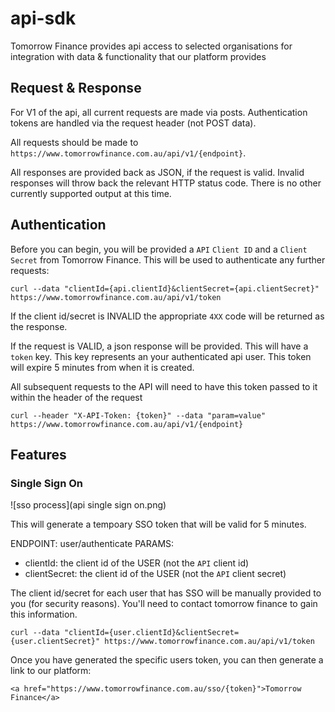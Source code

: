 # api-sdk

Tomorrow Finance provides api access to selected organisations for integration with data & functionality that our platform provides

## Request & Response

For V1 of the api, all current requests are made via posts. Authentication tokens are handled via the request header (not POST data).

All requests should be made to `https://www.tomorrowfinance.com.au/api/v1/{endpoint}`.

All responses are provided back as JSON, if the request is valid. Invalid responses will throw back the relevant HTTP status code.
There is no other currently supported output at this time.

## Authentication

Before you can begin, you will be provided a `API` `Client ID` and a `Client Secret` from Tomorrow Finance. This will be used to authenticate any further requests:

```
curl --data "clientId={api.clientId}&clientSecret={api.clientSecret}" https://www.tomorrowfinance.com.au/api/v1/token
```

If the client id/secret is INVALID the appropriate `4XX` code will be returned as the response. 

If the request is VALID, a json response will be provided. This will have a `token` key. This key represents an your authenticated api user. This token will expire 5 minutes from when it is created.

All subsequent requests to the API will need to have this token passed to it within the header of the request

```
curl --header "X-API-Token: {token}" --data "param=value" https://www.tomorrowfinance.com.au/api/v1/{endpoint}
```

## Features

### Single Sign On

![sso process](api single sign on.png)

This will generate a tempoary SSO token that will be valid for 5 minutes.

ENDPOINT: user/authenticate
PARAMS: 
- clientId: the client id of the USER (not the `API` client id)
- clientSecret: the client id of the USER (not the `API` client secret)

The client id/secret for each user that has SSO will be manually provided to you (for security reasons). You'll need to contact tomorrow finance to gain this information.

```
curl --data "clientId={user.clientId}&clientSecret={user.clientSecret}" https://www.tomorrowfinance.com.au/api/v1/token
```

Once you have generated the specific users token, you can then generate a link to our platform:

```
<a href="https://www.tomorrowfinance.com.au/sso/{token}">Tomorrow Finance</a>
```
